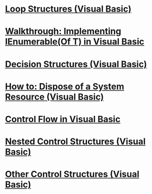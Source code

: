 # [Loop Structures (Visual Basic)](loop-structures.md)
# [Walkthrough: Implementing IEnumerable(Of T) in Visual Basic](walkthrough-implementing-ienumerable-of-t.md)
# [Decision Structures (Visual Basic)](decision-structures.md)
# [How to: Dispose of a System Resource (Visual Basic)](how-to-dispose-of-a-system-resource.md)
# [Control Flow in Visual Basic](index.md)
# [Nested Control Structures (Visual Basic)](nested-control-structures.md)
# [Other Control Structures (Visual Basic)](other-control-structures.md)
